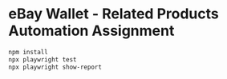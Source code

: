 # eBay Wallet - Related Products Automation Assignment


```bash
npm install
npx playwright test
npx playwright show-report
